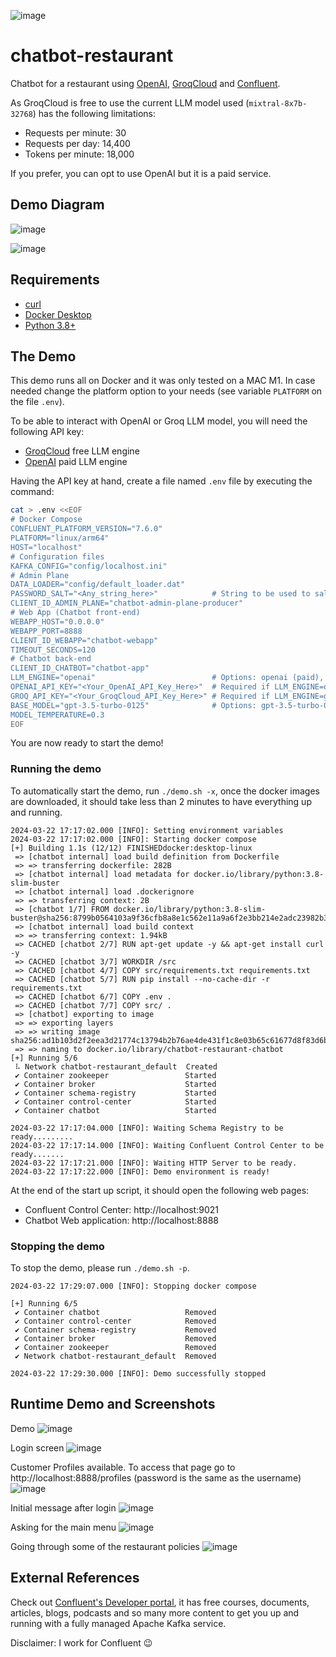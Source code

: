 ![image](docs/logo.png)

# chatbot-restaurant
Chatbot for a restaurant using [OpenAI](https://openai.com/), [GroqCloud](https://console.groq.com) and [Confluent](https://www.confluent.io/lp/confluent-kafka).

As GroqCloud is free to use the current LLM model used (`mixtral-8x7b-32768`) has the following limitations:
- Requests per minute: 30
- Requests per day: 14,400
- Tokens per minute: 18,000

If you prefer, you can opt to use OpenAI but it is a paid service.

## Demo Diagram
![image](docs/demo_diagram.png)

![image](docs/demo_diagram_details.png)

## Requirements
- [curl](https://curl.se/)
- [Docker Desktop](https://www.docker.com/products/docker-desktop/)
- [Python 3.8+](https://www.python.org/)

## The Demo
This demo runs all on Docker and it was only tested on a MAC M1. In case needed change the platform option to your needs (see variable `PLATFORM` on the file `.env`).

To be able to interact with OpenAI or Groq LLM model, you will need the following API key:
* [GroqCloud](https://console.groq.com) free LLM engine
* [OpenAI](https://platform.openai.com/docs/quickstart/account-setup) paid LLM engine

Having the API key at hand, create a file named `.env` file by executing the command:
```bash
cat > .env <<EOF
# Docker Compose
CONFLUENT_PLATFORM_VERSION="7.6.0"
PLATFORM="linux/arm64"
HOST="localhost"
# Configuration files
KAFKA_CONFIG="config/localhost.ini"
# Admin Plane
DATA_LOADER="config/default_loader.dat"
PASSWORD_SALT="<Any_string_here>"            # String to be used to salt hash passwords
CLIENT_ID_ADMIN_PLANE="chatbot-admin-plane-producer"
# Web App (Chatbot front-end)
WEBAPP_HOST="0.0.0.0"
WEBAPP_PORT=8888
CLIENT_ID_WEBAPP="chatbot-webapp"
TIMEOUT_SECONDS=120
# Chatbot back-end
CLIENT_ID_CHATBOT="chatbot-app"
LLM_ENGINE="openai"                          # Options: openai (paid), groq (free)
OPENAI_API_KEY="<Your_OpenAI_API_Key_Here>"  # Required if LLM_ENGINE=openai (Get the API Key here: https://platform.openai.com/docs/quickstart/account-setup)
GROQ_API_KEY="<Your_GroqCloud_API_Key_Here>" # Required if LLM_ENGINE=groq (Get the API Key here: https://console.groq.com)
BASE_MODEL="gpt-3.5-turbo-0125"              # Options: gpt-3.5-turbo-0125 (if LLM_ENGINE=openai), mixtral-8x7b-32768 (if LLM_ENGINE=groq)
MODEL_TEMPERATURE=0.3
EOF
```

You are now ready to start the demo!

### Running the demo
To automatically start the demo, run `./demo.sh -x`, once the docker images are downloaded, it should take less than 2 minutes to have everything up and running.
```
2024-03-22 17:17:02.000 [INFO]: Setting environment variables
2024-03-22 17:17:02.000 [INFO]: Starting docker compose
[+] Building 1.1s (12/12) FINISHEDdocker:desktop-linux
 => [chatbot internal] load build definition from Dockerfile
 => => transferring dockerfile: 282B
 => [chatbot internal] load metadata for docker.io/library/python:3.8-slim-buster
 => [chatbot internal] load .dockerignore
 => => transferring context: 2B
 => [chatbot 1/7] FROM docker.io/library/python:3.8-slim-buster@sha256:8799b0564103a9f36cfb8a8e1c562e11a9a6f2e3bb214e2adc23982b36a04511
 => [chatbot internal] load build context
 => => transferring context: 1.94kB
 => CACHED [chatbot 2/7] RUN apt-get update -y && apt-get install curl -y
 => CACHED [chatbot 3/7] WORKDIR /src
 => CACHED [chatbot 4/7] COPY src/requirements.txt requirements.txt
 => CACHED [chatbot 5/7] RUN pip install --no-cache-dir -r requirements.txt
 => CACHED [chatbot 6/7] COPY .env .
 => CACHED [chatbot 7/7] COPY src/ .
 => [chatbot] exporting to image
 => => exporting layers
 => => writing image sha256:ad1b103d2f2eea3d21774c13794b2b76ae4de431f1c8e03b65c61677d8f83d6b
 => => naming to docker.io/library/chatbot-restaurant-chatbot
[+] Running 5/6
 ⠧ Network chatbot-restaurant_default  Created
 ✔ Container zookeeper                 Started
 ✔ Container broker                    Started
 ✔ Container schema-registry           Started
 ✔ Container control-center            Started
 ✔ Container chatbot                   Started

2024-03-22 17:17:04.000 [INFO]: Waiting Schema Registry to be ready.........
2024-03-22 17:17:14.000 [INFO]: Waiting Confluent Control Center to be ready.......
2024-03-22 17:17:21.000 [INFO]: Waiting HTTP Server to be ready.
2024-03-22 17:17:22.000 [INFO]: Demo environment is ready!
```

At the end of the start up script, it should open the following web pages:
 - Confluent Control Center: http://localhost:9021
 - Chatbot Web application: http://localhost:8888

### Stopping the demo
To stop the demo, please run `./demo.sh -p`.

```
2024-03-22 17:29:07.000 [INFO]: Stopping docker compose

[+] Running 6/5
 ✔ Container chatbot                   Removed
 ✔ Container control-center            Removed
 ✔ Container schema-registry           Removed
 ✔ Container broker                    Removed
 ✔ Container zookeeper                 Removed
 ✔ Network chatbot-restaurant_default  Removed

2024-03-22 17:29:30.000 [INFO]: Demo successfully stopped
```

## Runtime Demo and Screenshots
Demo
![image](docs/demo.gif)

Login screen
![image](docs/login.png)

Customer Profiles available. To access that page go to http://localhost:8888/profiles (password is the same as the username)
![image](docs/profiles.png)

Initial message after login
![image](docs/initial_message.png)

Asking for the main menu
![image](docs/main_menu.png)

Going through some of the restaurant policies
![image](docs/policies.png)

## External References
Check out [Confluent's Developer portal](https://developer.confluent.io), it has free courses, documents, articles, blogs, podcasts and so many more content to get you up and running with a fully managed Apache Kafka service.

Disclaimer: I work for Confluent :wink: